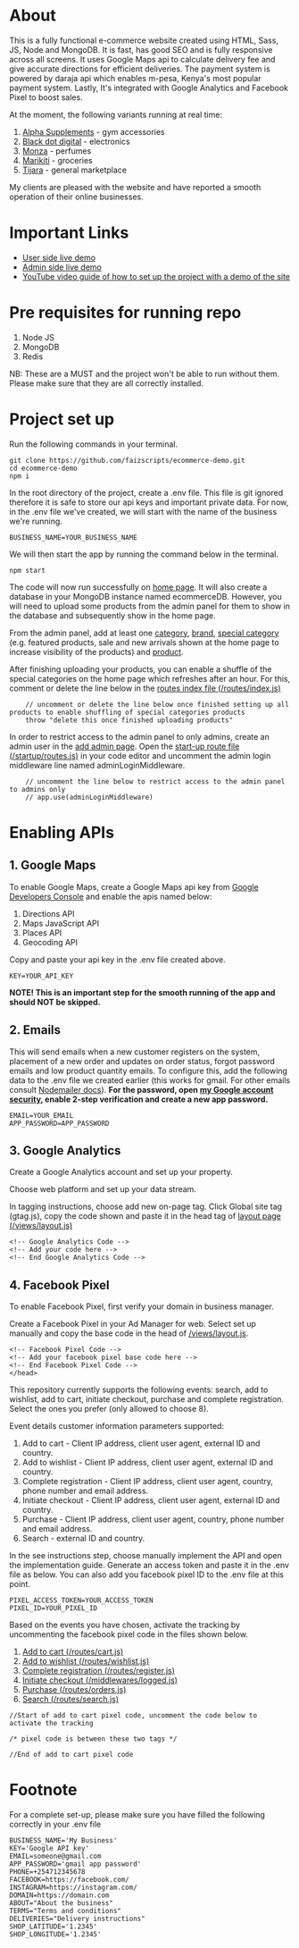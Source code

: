 # About
This is a fully functional e-commerce website created using HTML, Sass, JS, Node and MongoDB. It is fast, has good SEO and is fully responsive across all screens. It uses Google Maps api to
calculate delivery fee and give accurate directions for efficient deliveries. The payment system is powered by daraja api which enables m-pesa, Kenya's most popular payment system. Lastly, It's integrated with Google Analytics and Facebook Pixel to boost sales.

At the moment, the following variants running at real time:
1. [Alpha Supplements](https://alpha-supplement.com/)  - gym accessories 
2. [Black dot digital](https://blackdotdigital.co.ke/) - electronics 
3. [Monza](https://monza.co.ke/) - perfumes
4. [Marikiti](https://marikiti-mombasa.com/) - groceries
5. [Tijara](https://tijara.co.ke/) - general marketplace

My clients are pleased with the website and have reported a smooth operation of their online businesses.

# Important Links
- [User side live demo](https://ecommerce.faizscripts.com/)
- [Admin side live demo](https://ecommerce.faizscripts.com/admin/dashboard)
- [YouTube video guide of how to set up the project with a demo of the site](https://youtu.be/La23zzDlVys)

# Pre requisites for running repo
1. Node JS
2. MongoDB
3. Redis

NB: These are a MUST and the project won't be able to run without them. Please make sure that they are all correctly installed.

# Project set up 

Run the following commands in your terminal.

```
git clone https://github.com/faizscripts/ecommerce-demo.git
cd ecommerce-demo
npm i
```

In the root directory of the project, create a .env file. This file is git ignored therefore it is safe to store our api keys and important private data. For now, in the .env file we've created, we will start with the name of the business we're running.

```
BUSINESS_NAME=YOUR_BUSINESS_NAME
```

We will then start the app by running the command below in the terminal.

```
npm start
```

The code will now run successfully on [home page](http://localhost:3000/). It will also create a database in your MongoDB instance named ecommerceDB. However, you will need to upload some products from the admin panel for them to show in the database and subsequently show in the home page.

From the admin panel, add at least one [category](http://localhost:3000/admin/categories/new), [brand](http://localhost:3000/admin/brands/new), [special category](http://localhost:3000/admin/special/new) (e.g. featured products, sale and new arrivals shown at the home page to increase visibility of the products) and [product](http://localhost:3000/admin/products/new).

After finishing uploading your products, you can enable a shuffle of the special categories on the home page which refreshes after an hour. For this, comment or delete the line below in the [routes index file (/routes/index.js)](/routes/index.js)
```
    // uncomment or delete the line below once finished setting up all products to enable shuffling of special categories products
    throw "delete this once finished uploading products"
```

In order to restrict access to the admin panel to only admins, create an admin user in the [add admin page](http://localhost:3000/admin/admins/new). Open the [start-up route file (/startup/routes.js)](/startup/routes.js) in your code editor and uncomment the admin login middleware line named adminLoginMiddleware.
```
    // uncomment the line below to restrict access to the admin panel to admins only
    // app.use(adminLoginMiddleware)
```

# Enabling APIs

## 1. Google Maps

To enable Google Maps, create a Google Maps api key from [Google Developers Console](https://console.developers.google.com/) and enable the apis named below:
1. Directions API
2. Maps JavaScript API
3. Places API
4. Geocoding API

Copy and paste your api key in the .env file created above. 

```KEY=YOUR_API_KEY```

**NOTE! This is an important step for the smooth running of the app and should NOT be skipped.**

## 2. Emails

This will send emails when a new customer registers on the system, placement of a new order and updates on order status, forgot password emails and low product quantity emails. To configure this, add the following data to the .env file we created earlier (this works for gmail. For other emails consult [Nodemailer docs](https://nodemailer.com/about/)). **For the password, open [my Google account security](https://myaccount.google.com/intro/security), enable 2-step verification and create a new app password.** 

```
EMAIL=YOUR_EMAIL
APP_PASSWORD=APP_PASSWORD
```

## 3. Google Analytics

Create a Google Analytics account and set up your property.

Choose web platform and set up your data stream.

In tagging instructions, choose add new on-page tag. Click Global site tag (gtag.js), copy the code shown and paste it in the head tag of [layout page (/views/layout.js)](/views/layout.js)

```
<!-- Google Analytics Code -->
<!-- Add your code here -->
<!-- End Google Analytics Code -->
```

## 4. Facebook Pixel

To enable Facebook Pixel, first verify your domain in business manager. 

Create a Facebook Pixel in your Ad Manager for web. Select set up manually and copy the base code in the head of [/views/layout.js](/views/layout.js).

```
<!-- Facebook Pixel Code -->
<!-- Add your facebook pixel base code here -->
<!-- End Facebook Pixel Code -->
</head>
```

This repository currently supports the following events: search, add to wishlist, add to cart, initiate checkout, purchase and complete registration. Select the ones you prefer (only allowed to choose 8).

Event details customer information parameters supported:
1. Add to cart - Client IP address, client user agent, external ID and country.
2. Add to wishlist - Client IP address, client user agent, external ID and country.
3. Complete registration - Client IP address, client user agent, country, phone number and email address.
4. Initiate checkout - Client IP address, client user agent, external ID and country.
5. Purchase - Client IP address, client user agent, country, phone number and email address.
6. Search - external ID and country.

In the see instructions step, choose manually implement the API and open the implementation guide. Generate an access token and paste it in the .env file as below. You can also add you facebook pixel ID to the .env file at this point.

```
PIXEL_ACCESS_TOKEN=YOUR_ACCESS_TOKEN
PIXEL_ID=YOUR_PIXEL_ID
```

Based on the events you have chosen, activate the tracking by uncommenting the facebook pixel code in the files shown below. 

1. [Add to cart (/routes/cart.js)](/routes/cart.js)
2. [Add to wishlist (/routes/wishlist.js)](/routes/wishlist.js)
3. [Complete registration (/routes/register.js)](/routes/register.js)
4. [Initiate checkout (/middlewares/logged.js)](/middlewares/logged.js)
5. [Purchase (/routes/orders.js)](/routes/orders.js)
6. [Search (/routes/search.js)](/routes/search.js)

```
//Start of add to cart pixel code, uncomment the code below to activate the tracking

/* pixel code is between these two tags */

//End of add to cart pixel code
```

# Footnote
For a complete set-up, please make sure you have filled the following correctly in your .env file

```
BUSINESS_NAME='My Business'
KEY='Google API key'
EMAIL=someone@gmail.com
APP_PASSWORD='gmail app password'
PHONE=+254712345678
FACEBOOK=https://facebook.com/
INSTAGRAM=https://instagram.com/
DOMAIN=https://domain.com
ABOUT="About the business"
TERMS="Terms and conditions"
DELIVERIES="Delivery instructions"
SHOP_LATITUDE='1.2345'
SHOP_LONGITUDE='1.2345'
```

